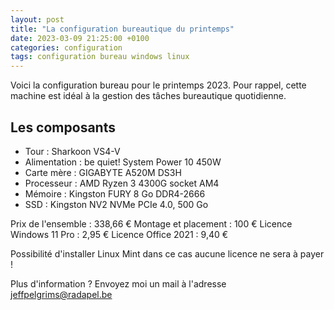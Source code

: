 ```yaml
---
layout: post
title: "La configuration bureautique du printemps"
date: 2023-03-09 21:25:00 +0100
categories: configuration
tags: configuration bureau windows linux
---
```


Voici la configuration bureau pour le printemps 2023.
Pour rappel, cette machine est idéal à la gestion des tâches bureautique quotidienne.

## Les composants

- Tour : Sharkoon VS4-V
- Alimentation : be quiet! System Power 10 450W
- Carte mère : GIGABYTE A520M DS3H
- Processeur : AMD Ryzen 3 4300G socket AM4
- Mémoire : Kingston FURY 8 Go DDR4-2666
- SSD : Kingston NV2 NVMe PCIe 4.0, 500 Go

Prix de l'ensemble : 338,66 €
Montage et placement : 100 €
Licence Windows 11 Pro : 2,95 €
Licence Office 2021 : 9,40 €

Possibilité d'installer Linux Mint dans ce cas aucune licence ne sera à payer !

Plus d'information ? Envoyez moi un mail à l'adresse jeffpelgrims@radapel.be